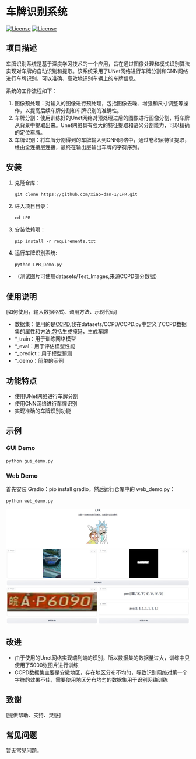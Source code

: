 # 车牌识别系统

[![License](https://img.shields.io/badge/license-MIT-blue.svg)](LICENSE)
[![License](https://img.shields.io/badge/python-3.10-blue.svg)](LICENSE)
## 项目描述

车牌识别系统是基于深度学习技术的一个应用，旨在通过图像处理和模式识别算法实现对车牌的自动识别和提取。该系统采用了UNet网络进行车牌分割和CNN网络进行车牌识别，可以准确、高效地识别车辆上的车牌信息。

系统的工作流程如下：

1. 图像预处理：对输入的图像进行预处理，包括图像去噪、增强和尺寸调整等操作，以提高后续车牌分割和车牌识别的准确性。
2. 车牌分割：使用训练好的Unet网络对预处理过后的图像进行图像分割，将车牌从背景中提取出来。Unet网络具有强大的特征提取和语义分割能力，可以精确的定位车牌。
3. 车牌识别：将车牌分割得到的车牌输入到CNN网络中，通过卷积层特征提取，经由全连接层连接，最终在输出层输出车牌的字符序列。


## 安装

1. 克隆仓库：

   ```shell
   git clone https://github.com/xiao-dan-1/LPR.git

2. 进入项目目录：
    ```shell
   cd LPR
3. 安装依赖项：
    ```shell
   pip install -r requirements.txt

4. 运行车牌识别系统:
    ```python
   python LPR_Demo.py

- （测试图片可使用datasets/Test_Images,来源CCPD部分数据）

## 使用说明

[如何使用，输入数据格式、调用方法、示例代码]

- 数据集：使用的是[CCPD](https://github.com/detectRecog/CCPD),我在datasets/CCPD/CCPD.py中定义了CCPD数据集的属性和方法,包括生成掩码，生成车牌
- *_train：用于训练网络模型
- *_eval：用于评估模型性能
- *_predict：用于模型预测
- *_demo：简单的示例

## 功能特点

* 使用UNet网络进行车牌分割
* 使用CNN网络进行车牌识别
* 实现准确的车牌识别功能

## 示例

### GUI Demo

```shell
python gui_demo.py
```

### Web Demo

首先安装 Gradio：pip install gradio，然后运行仓库中的 web_demo.py：

```shell
python web_demo.py
```
![image](images/web_demo_image.jpg)

## 改进
- 由于使用的Unet网络实现端到端的识别，所以数据集的数据量过大，训练中只使用了5000张图片进行训练
- CCPD数据集主要是安徽地区，存在地区分布不均匀，导致识别网络对第一个字符的效果不佳，需要使用地区分布均匀的数据集用于识别网络训练

## 致谢

[提供帮助、支持、灵感]

## 常见问题

暂无常见问题。